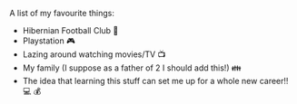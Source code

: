 A list of my favourite things:
* Hibernian Football Club :green_heart:
* Playstation :video_game:
* Lazing around watching movies/TV :tv:
* My family (I suppose as a father of 2 I should add this!) :family:
* The idea that learning this stuff can set me up for a whole new career!! :computer: :moneybag:
